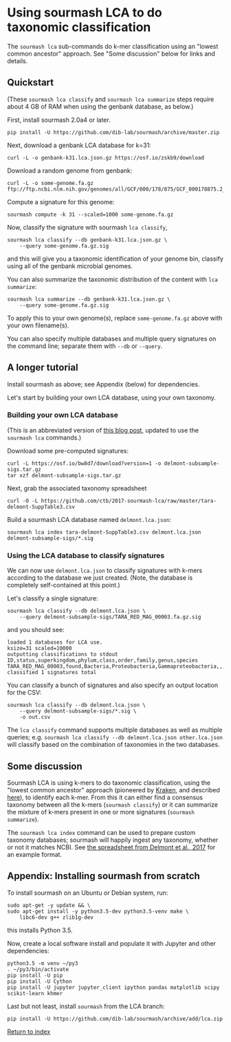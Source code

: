 # Using sourmash LCA to do taxonomic classification

The `sourmash lca` sub-commands do k-mer classification using an
"lowest common ancestor" approach.  See "Some discussion" below for
links and details.

## Quickstart

(These `sourmash lca classify` and `sourmash lca summarize` steps require
about 4 GB of RAM when using the genbank database, as below.)

First, install sourmash 2.0a4 or later.
```
pip install -U https://github.com/dib-lab/sourmash/archive/master.zip
```

Next, download a genbank LCA database for k=31:

```
curl -L -o genbank-k31.lca.json.gz https://osf.io/zskb9/download
```

Download a random genome from genbank:
```
curl -L -o some-genome.fa.gz ftp://ftp.ncbi.nlm.nih.gov/genomes/all/GCF/000/178/875/GCF_000178875.2_ASM17887v2/GCF_000178875.2_ASM17887v2_genomic.fna.gz
```

Compute a signature for this genome:
```
sourmash compute -k 31 --scaled=1000 some-genome.fa.gz
```

Now, classify the signature with sourmash `lca classify`,
```
sourmash lca classify --db genbank-k31.lca.json.gz \
    --query some-genome.fa.gz.sig
```
and this will give you a taxonomic identification of your genome bin,
classify using all of the genbank microbial genomes.

You can also summarize the taxonomic distribution of the content with
`lca summarize`:
```
sourmash lca summarize --db genbank-k31.lca.json.gz \
    --query some-genome.fa.gz.sig
```

To apply this to your own genome(s), replace `some-genome.fa.gz` above
with your own filename(s).

You can also specify multiple databases and multiple query signatures
on the command line; separate them with `--db` or `--query`.

## A longer tutorial

Install sourmash as above; see Appendix (below) for dependencies.

Let's start by building your own LCA database, using your own taxonomy.

### Building your own LCA database

(This is an abbreviated version of [this blog post](http://ivory.idyll.org/blog/2017-classify-genome-bins-with-custom-db-try-again.html), updated to use the `sourmash lca` commands.)

Download some pre-computed signatures:

```
curl -L https://osf.io/bw8d7/download?version=1 -o delmont-subsample-sigs.tar.gz
tar xzf delmont-subsample-sigs.tar.gz
```

Next, grab the associated taxonomy spreadsheet

```
curl -O -L https://github.com/ctb/2017-sourmash-lca/raw/master/tara-delmont-SuppTable3.csv
```

Build a sourmash LCA database named `delmont.lca.json`:

```
sourmash lca index tara-delmont-SuppTable3.csv delmont.lca.json delmont-subsample-sigs/*.sig
```

### Using the LCA database to classify signatures

We can now use `delmont.lca.json` to classify signatures with k-mers
according to the database we just created.  (Note, the database is
completely self-contained at this point.)

Let's classify a single signature:
```
sourmash lca classify --db delmont.lca.json \
    --query delmont-subsample-sigs/TARA_RED_MAG_00003.fa.gz.sig
```

and you should see:

```
loaded 1 databases for LCA use.
ksize=31 scaled=10000
outputting classifications to stdout
ID,status,superkingdom,phylum,class,order,family,genus,species
TARA_RED_MAG_00003,found,Bacteria,Proteobacteria,Gammaproteobacteria,,,,
classified 1 signatures total
```

You can classify a bunch of signatures and also specify an output
location for the CSV:

```
sourmash lca classify --db delmont.lca.json \
    --query delmont-subsample-sigs/*.sig \
    -o out.csv
```

The `lca classify` command supports multiple databases as well as
multiple queries; e.g. `sourmash lca classify --db delmont.lca.json
other.lca.json` will classify based on the combination of taxonomies
in the two databases.

## Some discussion

Sourmash LCA is using k-mers to do taxonomic classification, using the
"lowest common ancestor" approach (pioneered by
[Kraken](http://ccb.jhu.edu/software/kraken/MANUAL.html), and described
[here](http://ivory.idyll.org/blog/2017-something-about-kmers.html)),
to identify each k-mer.  From this it can either find a consensus
taxonomy between all the k-mers (`sourmash classify`) or it can summarize
the mixture of k-mers present in one or more signatures (`sourmash summarize`).

The `sourmash lca index` command can be used to prepare custom taxonomy
databases; sourmash will happily ingest any taxonomy, whether or not
it matches NCBI. See
[the spreadsheet from Delmont et al., 2017](https://github.com/ctb/2017-sourmash-lca/blob/master/tara-delmont-SuppTable3.csv)
for an example format.

## Appendix: Installing sourmash from scratch

To install sourmash on an Ubuntu or Debian system, run:

```
sudo apt-get -y update && \
sudo apt-get install -y python3.5-dev python3.5-venv make \
    libc6-dev g++ zlib1g-dev
```

this installs Python 3.5.

Now, create a local software install and populate it with Jupyter and
other dependencies:

```
python3.5 -m venv ~/py3
. ~/py3/bin/activate
pip install -U pip
pip install -U Cython
pip install -U jupyter jupyter_client ipython pandas matplotlib scipy scikit-learn khmer
```

Last but not least, install `sourmash` from the LCA branch:

```
pip install -U https://github.com/dib-lab/sourmash/archive/add/lca.zip
```


[Return to index][3]

[0]:http://ivory.idyll.org/blog/2016-sourmash-sbt-more.html
[1]:databases.html
[2]:https://www.ncbi.nlm.nih.gov/pubmed/233877
[3]:index.html
